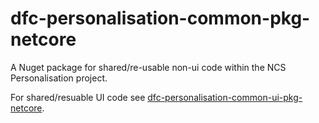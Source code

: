 # dfc-personalisation-common-pkg-netcore

A Nuget package for shared/re-usable non-ui code within the NCS Personalisation project. 

For shared/resuable UI code see [dfc-personalisation-common-ui-pkg-netcore](dfc-personalisation-common-ui-pkg-netcore).

